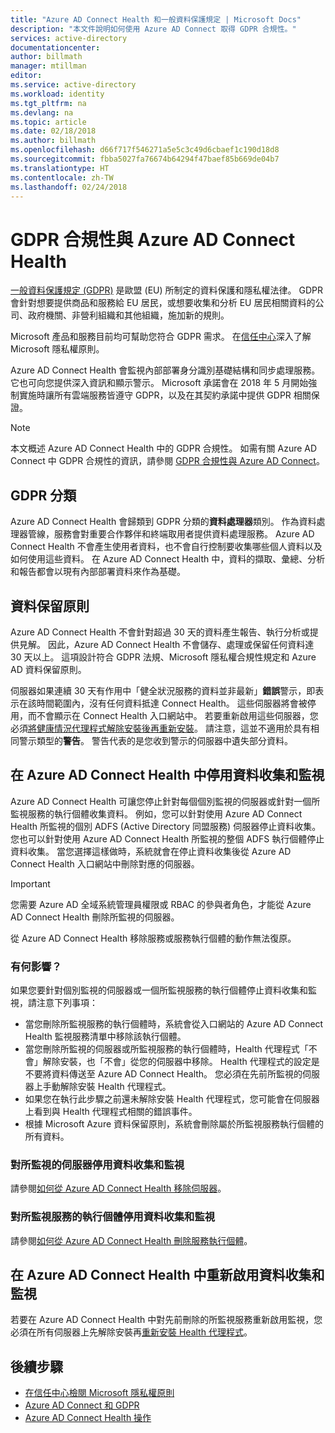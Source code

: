 ```yaml
---
title: "Azure AD Connect Health 和一般資料保護規定 | Microsoft Docs"
description: "本文件說明如何使用 Azure AD Connect 取得 GDPR 合規性。"
services: active-directory
documentationcenter: 
author: billmath
manager: mtillman
editor: 
ms.service: active-directory
ms.workload: identity
ms.tgt_pltfrm: na
ms.devlang: na
ms.topic: article
ms.date: 02/18/2018
ms.author: billmath
ms.openlocfilehash: d66f717f546271a5e5c3c49d6cbaef1c190d18d8
ms.sourcegitcommit: fbba5027fa76674b64294f47baef85b669de04b7
ms.translationtype: HT
ms.contentlocale: zh-TW
ms.lasthandoff: 02/24/2018
---
```

# <a name="gdpr-compliance-and-azure-ad-connect-health"></a>GDPR 合規性與 Azure AD Connect Health 

[一般資料保護規定 (GDPR)](http://ec.europa.eu/justice/data-protection/reform/index_en.htm) 是歐盟 (EU) 所制定的資料保護和隱私權法律。 GDPR 會針對想要提供商品和服務給 EU 居民，或想要收集和分析 EU 居民相關資料的公司、政府機關、非營利組織和其他組織，施加新的規則。 

Microsoft 產品和服務目前均可幫助您符合 GDPR 需求。 在[信任中心](https://www.microsoft.com/trustcenter)深入了解 Microsoft 隱私權原則。

Azure AD Connect Health 會監視內部部署身分識別基礎結構和同步處理服務。 它也可向您提供深入資訊和顯示警示。 Microsoft 承諾會在 2018 年 5 月開始強制實施時讓所有雲端服務皆遵守 GDPR，以及在其契約承諾中提供 GDPR 相關保證。 

>[!NOTE] 
> 本文概述 Azure AD Connect Health 中的 GDPR 合規性。 如需有關 Azure AD Connect 中 GDPR 合規性的資訊，請參閱 [GDPR 合規性與 Azure AD Connect](../../active-directory/connect/active-directory-aadconnect-gdpr.md)。

## <a name="gdpr-classification"></a>GDPR 分類
Azure AD Connect Health 會歸類到 GDPR 分類的**資料處理器**類別。 作為資料處理器管線，服務會對重要合作夥伴和終端取用者提供資料處理服務。 Azure AD Connect Health 不會產生使用者資料，也不會自行控制要收集哪些個人資料以及如何使用這些資料。 在 Azure AD Connect Health 中，資料的擷取、彙總、分析和報告都會以現有內部部署資料來作為基礎。 

## <a name="data-retention-policy"></a>資料保留原則
Azure AD Connect Health 不會針對超過 30 天的資料產生報告、執行分析或提供見解。 因此，Azure AD Connect Health 不會儲存、處理或保留任何資料達 30 天以上。 這項設計符合 GDPR 法規、Microsoft 隱私權合規性規定和 Azure AD 資料保留原則。 

伺服器如果連續 30 天有作用中「健全狀況服務的資料並非最新」**錯誤**警示，即表示在該時間範圍內，沒有任何資料抵達 Connect Health。 這些伺服器將會被停用，而不會顯示在 Connect Health 入口網站中。 若要重新啟用這些伺服器，您必須[將健康情況代理程式解除安裝後再重新安裝](active-directory-aadconnect-health-agent-install.md)。 請注意，這並不適用於具有相同警示類型的**警告**。 警告代表的是您收到警示的伺服器中遺失部分資料。 
 
## <a name="disable-data-collection-and-monitoring-in-azure-ad-connect-health"></a>在 Azure AD Connect Health 中停用資料收集和監視
Azure AD Connect Health 可讓您停止針對每個個別監視的伺服器或針對一個所監視服務的執行個體收集資料。 例如，您可以針對使用 Azure AD Connect Health 所監視的個別 ADFS (Active Directory 同盟服務) 伺服器停止資料收集。 您也可以針對使用 Azure AD Connect Health 所監視的整個 ADFS 執行個體停止資料收集。 當您選擇這樣做時，系統就會在停止資料收集後從 Azure AD Connect Health 入口網站中刪除對應的伺服器。 

>[!IMPORTANT]
> 您需要 Azure AD 全域系統管理員權限或 RBAC 的參與者角色，才能從 Azure AD Connect Health 刪除所監視的伺服器。
>
> 從 Azure AD Connect Health 移除服務或服務執行個體的動作無法復原。 

### <a name="what-to-expect"></a>有何影響？
如果您要針對個別監視的伺服器或一個所監視服務的執行個體停止資料收集和監視，請注意下列事項：

- 當您刪除所監視服務的執行個體時，系統會從入口網站的 Azure AD Connect Health 監視服務清單中移除該執行個體。 
- 當您刪除所監視的伺服器或所監視服務的執行個體時，Health 代理程式「不會」解除安裝，也「不會」從您的伺服器中移除。 Health 代理程式的設定是不要將資料傳送至 Azure AD Connect Health。 您必須在先前所監視的伺服器上手動解除安裝 Health 代理程式。
- 如果您在執行此步驟之前還未解除安裝 Health 代理程式，您可能會在伺服器上看到與 Health 代理程式相關的錯誤事件。
- 根據 Microsoft Azure 資料保留原則，系統會刪除屬於所監視服務執行個體的所有資料。

### <a name="disable-data-collection-and-monitoring-for-a-monitored-server"></a>對所監視的伺服器停用資料收集和監視
請參閱[如何從 Azure AD Connect Health 移除伺服器](active-directory-aadconnect-health-operations.md#delete-a-server-from-the-azure-ad-connect-health-service)。

### <a name="disable-data-collection-and-monitoring-for-an-instance-of-a-monitored-service"></a>對所監視服務的執行個體停用資料收集和監視
請參閱[如何從 Azure AD Connect Health 刪除服務執行個體](active-directory-aadconnect-health-operations.md#delete-a-service-instance-from-azure-ad-connect-health-service)。


## <a name="re-enable-data-collection-and-monitoring-in-azure-ad-connect-health"></a>在 Azure AD Connect Health 中重新啟用資料收集和監視
若要在 Azure AD Connect Health 中對先前刪除的所監視服務重新啟用監視，您必須在所有伺服器上先解除安裝再[重新安裝 Health 代理程式](active-directory-aadconnect-health-agent-install.md)。


## <a name="next-steps"></a>後續步驟
* [在信任中心檢閱 Microsoft 隱私權原則](https://www.microsoft.com/trustcenter)
* [Azure AD Connect 和 GDPR](../../active-directory/connect/active-directory-aadconnect-gdpr.md)
* [Azure AD Connect Health 操作](active-directory-aadconnect-health-operations.md)
